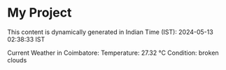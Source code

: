 # My Project

This content is dynamically generated in Indian Time (IST): 2024-05-13 02:38:33 IST


Current Weather in Coimbatore:
Temperature: 27.32 °C
Condition: broken clouds
